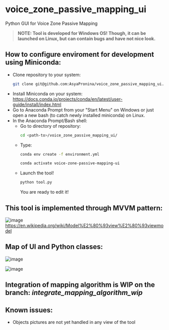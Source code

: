 # voice_zone_passive_mapping_ui
Python GUI for Voice Zone Passive Mapping


>**NOTE: Tool is developed for Windows OS! Though, it can be launched on Linux, but can contain bugs and have not nice look.**  

## How to configure enviroment for development using Miniconda:
- Clone repository to your system:
  ```bash
  git clone git@github.com:AsyaPronina/voice_zone_passive_mapping_ui.git
  ```
- Install Miniconda on your system: https://docs.conda.io/projects/conda/en/latest/user-guide/install/index.html
- Go to Anaconda Prompt from your "Start Menu" on Windows or just open a new bash (to catch newly installed miniconda) on Linux.
- In the Anaconda Prompt/Bash shell:
  - Go to directory of repository:
    ```bash
    cd <path-to>/voice_zone_passive_mapping_ui/
    ```
  - Type:
    ```bash
    conda env create -f environment.yml
    ```
    ```bash
    conda activate voice-zone-passive-mapping-ui
    ```
  - Launch the tool!
    ```bash
    python tool.py
    ```
    You are ready to edit it!

## This tool is implemented through MVVM pattern:
![image](https://user-images.githubusercontent.com/15359579/143722373-25d2296d-6346-4c61-bb89-d8b253df1dde.png)
https://en.wikipedia.org/wiki/Model%E2%80%93view%E2%80%93viewmodel

## Map of UI and Python classes:
![image](https://user-images.githubusercontent.com/15359579/143721501-e13522cc-73c7-45b7-a640-50eb60271f44.png)

![image](https://user-images.githubusercontent.com/15359579/143722211-7172d4b2-e819-486e-a9cd-b710f1ad728a.png)


## Integration of mapping algorithm is WIP on the branch: _integrate_mapping_algorithm_wip_

## Known issues:
* Objects pictures are not yet handled in any view of the tool

